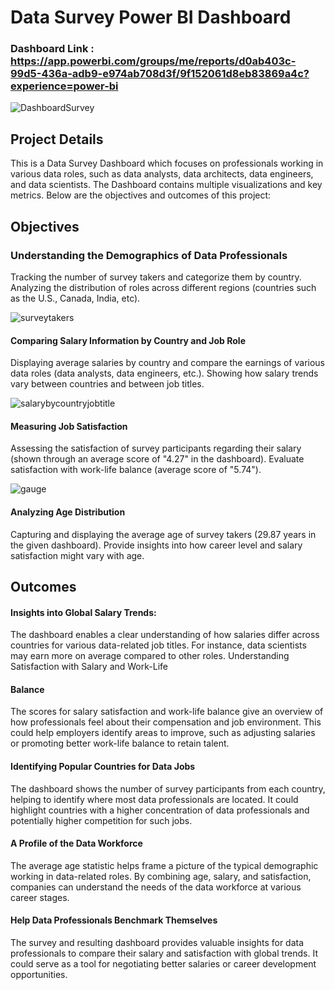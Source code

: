 # Data Survey Power BI Dashboard

### Dashboard Link : https://app.powerbi.com/groups/me/reports/d0ab403c-99d5-436a-adb9-e974ab708d3f/9f152061d8eb83869a4c?experience=power-bi
 
 ![DashboardSurvey](https://github.com/user-attachments/assets/4f47f818-69f8-4928-a7f2-0e1eb90d7988)


## Project Details
This is a Data Survey Dashboard which focuses on professionals working in various data roles, such as data analysts, data architects, data engineers, and data scientists. The Dashboard contains multiple visualizations and key metrics. Below are the objectives and outcomes of this project:

## Objectives
### Understanding the Demographics of Data Professionals

Tracking the number of survey takers and categorize them by country.
Analyzing the distribution of roles across different regions (countries such as the U.S., Canada, India, etc).

![surveytakers](https://github.com/user-attachments/assets/c811070d-b6a6-494c-8c8d-daf7f6be6766)


#### Comparing Salary Information by Country and Job Role
Displaying average salaries by country and compare the earnings of various data roles (data analysts, data engineers, etc.).
Showing how salary trends vary between countries and between job titles.

![salarybycountryjobtitle](https://github.com/user-attachments/assets/1cb87c62-d691-44ba-8662-386c0fa1372f)


#### Measuring Job Satisfaction
Assessing the satisfaction of survey participants regarding their salary (shown through an average score of "4.27" in the dashboard).
Evaluate satisfaction with work-life balance (average score of "5.74").

![gauge](https://github.com/user-attachments/assets/61a2e1aa-82bb-4494-a946-eb1264279fdb)

#### Analyzing Age Distribution
Capturing and displaying the average age of survey takers (29.87 years in the given dashboard).
Provide insights into how career level and salary satisfaction might vary with age.

## Outcomes

#### Insights into Global Salary Trends:
The dashboard enables a clear understanding of how salaries differ across countries for various data-related job titles. For instance, data scientists may earn more on average compared to other roles.
Understanding Satisfaction with Salary and Work-Life 

#### Balance
The scores for salary satisfaction and work-life balance give an overview of how professionals feel about their compensation and job environment.
This could help employers identify areas to improve, such as adjusting salaries or promoting better work-life balance to retain talent.

#### Identifying Popular Countries for Data Jobs
The dashboard shows the number of survey participants from each country, helping to identify where most data professionals are located.
It could highlight countries with a higher concentration of data professionals and potentially higher competition for such jobs.

#### A Profile of the Data Workforce
The average age statistic helps frame a picture of the typical demographic working in data-related roles.
By combining age, salary, and satisfaction, companies can understand the needs of the data workforce at various career stages.

#### Help Data Professionals Benchmark Themselves
The survey and resulting dashboard provides valuable insights for data professionals to compare their salary and satisfaction with global trends.
It could serve as a tool for negotiating better salaries or career development opportunities.
